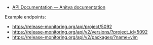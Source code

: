 - [API Documentation — Anitya documentation](https://release-monitoring.org/static/docs/api.html)

Example endpoints:
- <https://release-monitoring.org/api/project/5092>
- <https://release-monitoring.org/api/v2/versions/?project_id=5092>
- <https://release-monitoring.org/api/v2/packages/?name=vim>
